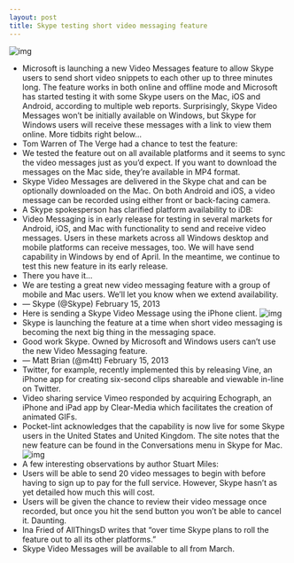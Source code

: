 ```yaml
---
layout: post
title: Skype testing short video messaging feature
---
```

![img](http://media.idownloadblog.com/wp-content/uploads/2013/02/Skype-Video-Messages-The-Verge-001.jpg)
* Microsoft is launching a new Video Messages feature to allow Skype users to send short video snippets to each other up to three minutes long. The feature works in both online and offline mode and Microsoft has started testing it with some Skype users on the Mac, iOS and Android, according to multiple web reports. Surprisingly, Skype Video Messages won’t be initially available on Windows, but Skype for Windows users will receive these messages with a link to view them online. More tidbits right below…
* Tom Warren of The Verge had a chance to test the feature:
* We tested the feature out on all available platforms and it seems to sync the video messages just as you’d expect. If you want to download the messages on the Mac side, they’re available in MP4 format.
* Skype Video Messages are delivered in the Skype chat and can be optionally downloaded on the Mac. On both Android and iOS, a video message can be recorded using either front or back-facing camera.
* A Skype spokesperson has clarified platform availability to iDB:
* Video Messaging is in early release for testing in several markets for Android, iOS, and Mac with functionality to send and receive video messages. Users in these markets across all Windows desktop and mobile platforms can receive messages, too. We will have send capability in Windows by end of April. In the meantime, we continue to test this new feature in its early release.
* There you have it…
* We are testing a great new video messaging feature with a group of mobile and Mac users. We’ll let you know when we extend availability.
* — Skype (@Skype) February 15, 2013
* Here is sending a Skype Video Message using the iPhone client.
![img](http://media.idownloadblog.com/wp-content/uploads/2013/02/Skype-Video-Messages-The-Verge-002.jpg)
* Skype is launching the feature at a time when short video messaging is becoming the next big thing in the messaging space.
* Good work Skype. Owned by Microsoft and Windows users can’t use the new Video Messaging feature.
* — Matt Brian (@m4tt) February 15, 2013
* Twitter, for example, recently implemented this by releasing Vine, an iPhone app for creating six-second clips shareable and viewable in-line on Twitter.
* Video sharing service Vimeo responded by acquiring Echograph, an iPhone and iPad app by Clear-Media which facilitates the creation of animated GIFs.
* Pocket-lint acknowledges that the capability is now live for some Skype users in the United States and United Kingdom. The site notes that the new feature can be found in the Conversations menu in Skype for Mac.
![img](http://media.idownloadblog.com/wp-content/uploads/2013/02/Skype-Video-Messages-Pocketlint-001.jpg)
* A few interesting observations by author Stuart Miles:
* Users will be able to send 20 video messages to begin with before having to sign up to pay for the full service. However, Skype hasn’t as yet detailed how much this will cost.
* Users will be given the chance to review their video message once recorded, but once you hit the send button you won’t be able to cancel it. Daunting.
* Ina Fried of AllThingsD writes that “over time Skype plans to roll the feature out to all its other platforms.”
* Skype Video Messages will be available to all from March.


